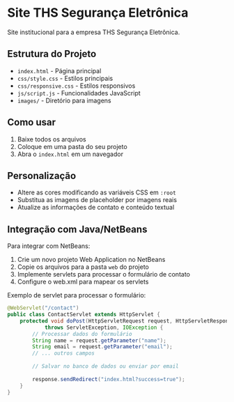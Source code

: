 # Site THS Segurança Eletrônica

Site institucional para a empresa THS Segurança Eletrônica.

## Estrutura do Projeto

- `index.html` - Página principal
- `css/style.css` - Estilos principais
- `css/responsive.css` - Estilos responsivos
- `js/script.js` - Funcionalidades JavaScript
- `images/` - Diretório para imagens

## Como usar

1. Baixe todos os arquivos
2. Coloque em uma pasta do seu projeto
3. Abra o `index.html` em um navegador

## Personalização

- Altere as cores modificando as variáveis CSS em `:root`
- Substitua as imagens de placeholder por imagens reais
- Atualize as informações de contato e conteúdo textual

## Integração com Java/NetBeans

Para integrar com NetBeans:

1. Crie um novo projeto Web Application no NetBeans
2. Copie os arquivos para a pasta `web` do projeto
3. Implemente servlets para processar o formulário de contato
4. Configure o web.xml para mapear os servlets

Exemplo de servlet para processar o formulário:

```java
@WebServlet("/contact")
public class ContactServlet extends HttpServlet {
    protected void doPost(HttpServletRequest request, HttpServletResponse response) 
            throws ServletException, IOException {
        // Processar dados do formulário
        String name = request.getParameter("name");
        String email = request.getParameter("email");
        // ... outros campos
        
        // Salvar no banco de dados ou enviar por email
        
        response.sendRedirect("index.html?success=true");
    }
}
